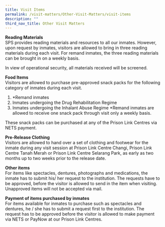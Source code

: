 ```yaml
---
title: Visit Items
permalink: /visit-matters/Other-Visit-Matters/visit-items
description: ""
third_nav_title: Other Visit Matters
---
```

**Reading Materials**<br>
SPS provides reading materials and resources to all our inmates. However, upon request by inmates, visitors are allowed to bring in three reading materials during each visit. For remand inmates, the three reading materials can be brought in on a weekly basis.

In view of operational security, all materials received will be screened.

**Food Items**<br>
Visitors are allowed to purchase pre-approved snack packs for the following category of inmates during each visit.
1. *Remand inmates
2. Inmates undergoing the Drug Rehabilitation Regime
3. Inmates undergoing the Inhalant Abuse Regime
*Remand inmates are allowed to receive one snack pack through visit only a weekly basis.

These snack packs can be purchased at any of the Prison Link Centres via NETS payment.

**Pre-Release Clothing**<br>
Visitors are allowed to hand over a set of clothing and footwear for the inmate during any visit session at Prison Link Centre Changi, Prison Link Centre Tanah Merah or Prison Link Centre Selarang Park, as early as two months up to two weeks prior to the release date.

**Other items**<br>
For items like spectacles, dentures, photographs and medications, the inmate has to submit his/ her request to the institution. The requests have to be approved, before the visitor is allowed to send in the item when visiting.  Unapproved items will not be accepted via mail.

**Payment of items purchased by inmates**<br>
For items available for inmates to purchase such as spectacles and dentures, he / she has to submit a request first to the institution. The request has to be approved before the visitor is allowed to make payment via NETS or PayNow at our Prison Link Centres.